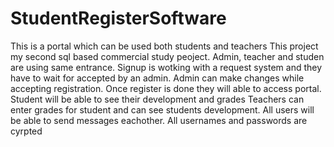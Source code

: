 # StudentRegisterSoftware
This is a portal which can be used both students and teachers
This project my second sql based commercial study peoject.
Admin, teacher and studen are using same entrance.
Signup is wotking with a request system and they have to wait for accepted by an admin.
Admin can make changes while accepting registration.
Once register is done they will able to access portal.
Student will be able to see their development and grades
Teachers can enter grades for student and can see students development.
All users will be able to send messages eachother.
All usernames and passwords are cyrpted
